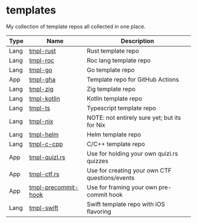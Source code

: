 # templates
My collection of template repos all collected in one place.

| Type | Name                                                                    | Description                                    |
|------|-------------------------------------------------------------------------|------------------------------------------------|
| Lang | [tmpl-rust](https://github.com/aRustyDev/tmpl-rust)                     | Rust template repo                             |
| Lang | [tmpl-roc](https://github.com/aRustyDev/tmpl-roc)                       | Roc lang template repo                         |
| Lang | [tmpl-go](https://github.com/aRustyDev/tmpl-go)                         | Go template repo                               |
| App  | [tmpl-gha](https://github.com/aRustyDev/tmpl-gha)                       | Template repo for GitHub Actions               |
| Lang | [tmpl-zig](https://github.com/aRustyDev/tmpl-zig)                       | Zig template repo                              |
| Lang | [tmpl-kotlin](https://github.com/aRustyDev/tmpl-kotlin)                 | Kotlin template repo                           |
| Lang | [tmpl-ts](https://github.com/aRustyDev/tmpl-ts)                         | Typescript template repo                       |
| Lang | [tmpl-nix](https://github.com/aRustyDev/tmpl-nix)                       | NOTE: not entirely sure yet; but its for Nix   |
| Lang | [tmpl-helm](https://github.com/aRustyDev/tmpl-helm)                     | Helm template repo                             |
| Lang | [tmpl-c-cpp](https://github.com/aRustyDev/tmpl-c-cpp)                   | C/C++ template repo                            |
| App  | [tmpl-quizl.rs](https://github.com/aRustyDev/tmpl-quizl.rs)             | Use for holding your own quizl.rs quizzes      |
| App  | [tmpl-ctf.rs](https://github.com/aRustyDev/tmpl-ctf.rs)                 | Use for creating your own CTF questions/events |
| App  | [tmpl-precommit-hook](https://github.com/aRustyDev/tmpl-precommit-hook) | Use for framing your own pre-commit hook       |
| Lang | [tmpl-swift](https://github.com/aRustyDev/tmpl-swift)                   | Swift template repo with iOS flavoring         |
